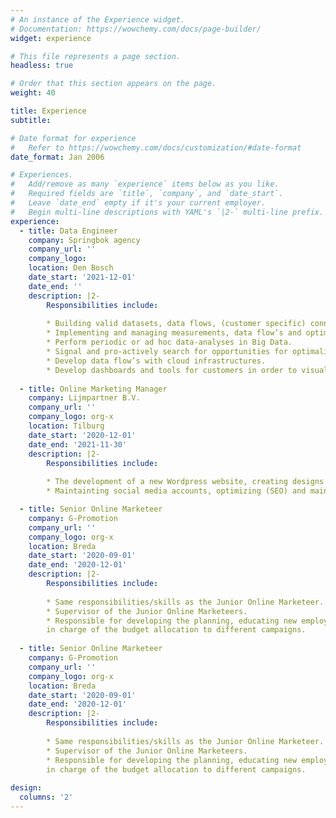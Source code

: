 ```yaml
---
# An instance of the Experience widget.
# Documentation: https://wowchemy.com/docs/page-builder/
widget: experience

# This file represents a page section.
headless: true

# Order that this section appears on the page.
weight: 40

title: Experience
subtitle:

# Date format for experience
#   Refer to https://wowchemy.com/docs/customization/#date-format
date_format: Jan 2006

# Experiences.
#   Add/remove as many `experience` items below as you like.
#   Required fields are `title`, `company`, and `date_start`.
#   Leave `date_end` empty if it's your current employer.
#   Begin multi-line descriptions with YAML's `|2-` multi-line prefix.
experience:
  - title: Data Engineer
    company: Springbok agency
    company_url: ''
    company_logo:
    location: Den Bosch
    date_start: '2021-12-01'
    date_end: ''
    description: |2-
        Responsibilities include:
        
        * Building valid datasets, data flows, (customer specific) connections and tables.
        * Implementing and managing measurements, data flow’s and optimalization with Python and SQL.
        * Perform periodic or ad hoc data-analyses in Big Data.
        * Signal and pro-actively search for opportunities for optimalizations, conversions, segmentation or automation.
        * Develop data flow’s with cloud infrastructures.
        * Develop dashboards and tools for customers in order to visualise the data in a comprehensible and easy way.
        
  - title: Online Marketing Manager
    company: Lijmpartner B.V.
    company_url: ''
    company_logo: org-x
    location: Tilburg
    date_start: '2020-12-01'
    date_end: '2021-11-30'
    description: |2-
        Responsibilities include:
        
        * The development of a new Wordpress website, creating designs and promotions materials for a new product line. 
        * Maintainting social media accounts, optimizing (SEO) and maintaining the company websites, and generating online sales through a Wordpress webshop and via bol.com.

  - title: Senior Online Marketeer
    company: G-Promotion
    company_url: ''
    company_logo: org-x
    location: Breda
    date_start: '2020-09-01'
    date_end: '2020-12-01'
    description: |2-
        Responsibilities include:
        
        * Same responsibilities/skills as the Junior Online Marketeer.
        * Supervisor of the Junior Online Marketeers.
        * Responsible for developing the planning, educating new employees and 
        in charge of the budget allocation to different campaigns.
      
  - title: Senior Online Marketeer
    company: G-Promotion
    company_url: ''
    company_logo: org-x
    location: Breda
    date_start: '2020-09-01'
    date_end: '2020-12-01'
    description: |2-
        Responsibilities include:
        
        * Same responsibilities/skills as the Junior Online Marketeer.
        * Supervisor of the Junior Online Marketeers.
        * Responsible for developing the planning, educating new employees and 
        in charge of the budget allocation to different campaigns.
        
design:
  columns: '2'
---
```


